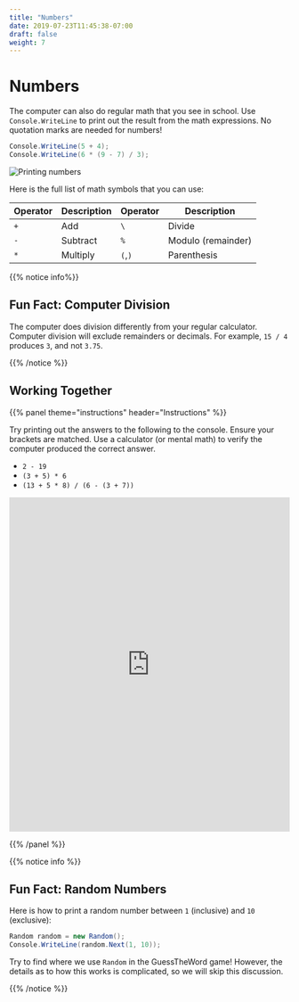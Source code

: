 ```yaml
---
title: "Numbers"
date: 2019-07-23T11:45:38-07:00
draft: false
weight: 7
---
```


# Numbers

The computer can also do regular math that you see in school. Use `Console.WriteLine` to print out the result from the math expressions. No quotation marks are needed for numbers!

```csharp
Console.WriteLine(5 + 4);
Console.WriteLine(6 * (9 - 7) / 3);
```

![Printing numbers](../media/numbers-intro.png)

Here is the full list of math symbols that you can use:

| Operator | Description | Operator     | Description        |
| -------- | ----------- | ------------ | ------------------ |
| `+`      | Add         | `\`          | Divide             | 
| `-`      | Subtract    | `%`          | Modulo (remainder) |
| `*`      | Multiply    | `(`,`)`      | Parenthesis        |

{{% notice info%}}

## Fun Fact: Computer Division

The computer does division differently from your regular calculator. Computer division will exclude remainders or decimals. For example, `15 / 4` produces `3`, and not `3.75`.

{{% /notice %}}

## Working Together

{{% panel theme="instructions" header="Instructions" %}}

Try printing out the answers to the following to the console. Ensure your brackets are matched. Use a calculator (or mental math) to verify the computer produced the correct answer.

- `2 - 19`
- `(3 + 5) * 6`
- `(13 + 5 * 8) / (6 - (3 + 7))`

<iframe height="600px" width="100%" src="https://repl.it/@nuevofoundation/NF-CSharp-blank?lite=true" scrolling="no" frameborder="no" allowtransparency="true" allowfullscreen="true" sandbox="allow-forms allow-pointer-lock allow-popups allow-same-origin allow-scripts allow-modals"></iframe>

{{% /panel %}}

{{% notice info %}}

## Fun Fact: Random Numbers

Here is how to print a random number between `1` (inclusive) and `10` (exclusive):

```csharp
Random random = new Random();
Console.WriteLine(random.Next(1, 10));
```

Try to find where we use `Random` in the GuessTheWord game! However, the details as to how this works is complicated, so we will skip this discussion.

{{% /notice %}}
